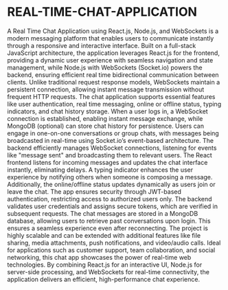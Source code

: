 # REAL-TIME-CHAT-APPLICATION
A Real Time Chat Application using React.js, Node.js, and WebSockets is a modern messaging platform that enables users to communicate instantly through a responsive and interactive interface. Built on a full-stack JavaScript architecture, the application leverages React.js for the frontend, providing a dynamic user experience with seamless navigation and state management, while Node.js with WebSockets (Socket.io) powers the backend, ensuring efficient real time bidirectional communication between clients. Unlike traditional request response models, WebSockets maintain a persistent connection, allowing instant message transmission without frequent HTTP requests. The chat application supports essential features like user authentication, real time messaging, online or offline status, typing indicators, and chat history storage. When a user logs in, a WebSocket connection is established, enabling instant message exchange, while MongoDB (optional) can store chat history for persistence. Users can engage in one-on-one conversations or group chats, with messages being broadcasted in real-time using Socket.io’s event-based architecture. The backend efficiently manages WebSocket connections, listening for events like "message sent" and broadcasting them to relevant users. The React frontend listens for incoming messages and updates the chat interface instantly, eliminating delays. A typing indicator enhances the user experience by notifying others when someone is composing a message. Additionally, the online/offline status updates dynamically as users join or leave the chat. The app ensures security through JWT-based authentication, restricting access to authorized users only. The backend validates user credentials and assigns secure tokens, which are verified in subsequent requests. The chat messages are stored in a MongoDB database, allowing users to retrieve past conversations upon login. This ensures a seamless experience even after reconnecting. The project is highly scalable and can be extended with additional features like file sharing, media attachments, push notifications, and video/audio calls. Ideal for applications such as customer support, team collaboration, and social networking, this chat app showcases the power of real-time web technologies. By combining React.js for an interactive UI, Node.js for server-side processing, and WebSockets for real-time connectivity, the application delivers an efficient, high-performance chat experience.
